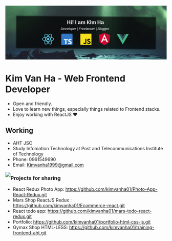 ![MarsBanner](https://github.com/kimvanha01/kimvanha01/blob/main/header.png)

# Kim Van Ha - Web Frontend Developer

- Open and friendly.
- Love to learn new things, especially things related to Frontend stacks.
- Enjoy working with ReactJS ❤

## Working 
- AHT JSC 
- Study Infomation Technology at Post and Telecommunications Institute of Technology
- Phone: 0961549690
- Email: Kimvanha1999@gmail.com

<a href="https://github.com/kimvanha01"><img align="left" width="auto" height="200" src="https://scontent.fhan14-2.fna.fbcdn.net/v/t1.6435-9/149393821_1819473348219505_5305432214309479052_n.jpg?_nc_cat=103&ccb=1-5&_nc_sid=8bfeb9&_nc_ohc=BxVGtvmKafoAX-a_jaY&_nc_ht=scontent.fhan14-2.fna&oh=9fff264a5048ba5fb5ba1844ca1a1c47&oe=6150E92F"></a>

### Projects for sharing

- React Redux Photo App: https://github.com/kimvanha01/Photo-App-React-Redux.git
- Mars Shop ReactJS Redux : https://github.com/kimvanha01/Ecommerce-react.git 
- React todo app: https://github.com/kimvanha01/mars-todo-react-redux.git
- Portfolio: https://github.com/kimvanha01/portfolio-html-css-js.git
- Gymax Shop HTML-LESS: https://github.com/kimvanha01/training-frontend-aht.git


